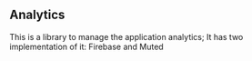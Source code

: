 ## Analytics

This is a library to manage the application analytics; It has two implementation of it: Firebase and Muted

